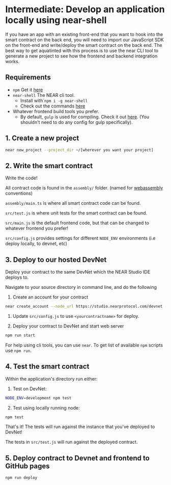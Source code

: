 # Intermediate: Develop an application locally using near-shell

If you have an app with an existing front-end that you want to hook into the smart contract on the back end, you will need to import our JavaScript SDK on the front-end and write/deploy the smart contract on the back end. The best way to get aquatinted with this process is to use the near CLI tool to generate a new project to see how the frontend and backend integration works.

## Requirements

* `npm` Get it [here](https://www.npmjs.com/get-npm)
* `near-shell`  The NEAR cli tool.
  * Install with\``npm i -g near-shell`
  * Check out the commands [here](https://github.com/nearprotocol/near-shell)
* Whatever frontend build tools you prefer. 
  * By default, `gulp` is used for compiling.  Check it out [here](https://gulpjs.com/). \(You shouldn't need to do any config for gulp specifically\).

## 1. Create a new project

```bash
near new_project --project_dir ~/[wherever you want your project]
```

## 2. Write the smart contract

Write the code!

All contract code is found in the `assembly/` folder. \(named for [webassembly](https://webassembly.org/) conventions\)

 `assembly/main.ts` is where all smart contract code can be found.

`src/test.js` is where unit tests for the smart contract can be found.

`src/main.js` is the default frontend code, but that can be changed to whatever frontend you prefer!

`src/config.js` provides settings for different `NODE_ENV` environments (i.e deploy locally, to devnet, etc)

## 3. Deploy to our hosted DevNet

Deploy your contract to the same DevNet which the NEAR Studio IDE deploys to.

Navigate to your source directory in command line, and do the following

1. Create an account for your contract

```bash
near create_account --node_url https://studio.nearprotocol.com/devnet --account_id <yourcontractname>
```

1. Update `src/config.js` to use `<yourcontractname>` for deploy.

1. Deploy your contract to DevNet and start web server

```bash
npm run start
```

For help using cli tools, you can use `near`. To get list of available `npm` scripts use `npm run`.

## 4. Test the smart contract

Within the application's directory run either:

1. Test on DevNet:

```bash
NODE_ENV=development npm test
```

2. Test using locally running node:

```bash
npm test
```

That's it! The tests will run against the instance that you've deployed to DevNet!

The tests in `src/test.js` will run against the deployed contract.


## 5. Deploy contract to Devnet and frontend to GitHub pages

```bash
npm run deploy
```

